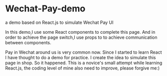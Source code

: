 # Wechat-Pay-demo
a demo based on React.js to simulate Wechat Pay UI

In this demo,I use some React components to complete this page.
And in order to achieve the page switch,I use props to to achieve communication between components.

Pay in Wechat around us is very common now. Since I started to learn React I have thought to do a demo for practice. I create the idea to simulate this page in shop. So it happened.
This is a novice's small attempt while learning React.js, the coding level of mine also need to improve, please forgive me:)
